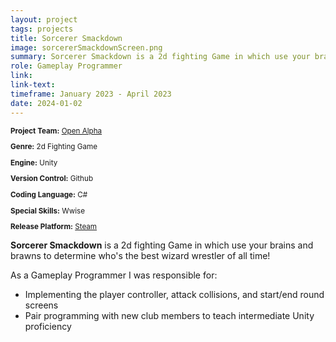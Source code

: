 ```yaml
---
layout: project
tags: projects
title: Sorcerer Smackdown
image: sorcererSmackdownScreen.png
summary: Sorcerer Smackdown is a 2d fighting Game in which use your brains and brawns to determine who's the best wizard wrestler of all time!
role: Gameplay Programmer
link:
link-text:
timeframe: January 2023 - April 2023
date: 2024-01-02
---
```

<div class="textspace mt-8" style="font-size: smaller;">
    <p><strong>Project Team:</strong> <a href="https://openalphausc.weebly.com/" class="highlight underline hover:text-purple-800">Open Alpha</a></p>
    <p><strong>Genre:</strong> 2d Fighting Game</p>
    <p><strong>Engine:</strong> Unity</p>
    <p><strong>Version Control:</strong> Github</p>
    <p><strong>Coding Language:</strong> C#</p>
    <p><strong>Special Skills:</strong> Wwise</p>
    <p><strong>Release Platform:</strong> <a href="https://store.steampowered.com/app/2890550/Sorcerer_Smackdown/" class="highlight underline hover:text-purple-800">Steam</a></p>
</div>


<div class = "textspace mt-8">
<p class = ""><strong>Sorcerer Smackdown</strong> is a 2d fighting Game in which use your brains and brawns to determine who's the best wizard wrestler of all time!</p>
</div>

<div class = "textspace-no-margin my-8">
<p>As a <span class = "highlight">Gameplay Programmer</span> I was responsible for:</p>
<ul class = "list-disc ml-4">
    <li>Implementing the player controller, attack collisions, and start/end round screens</li>
    <li>Pair programming with new club members to teach intermediate Unity proficiency</li>
</ul>
</div>
